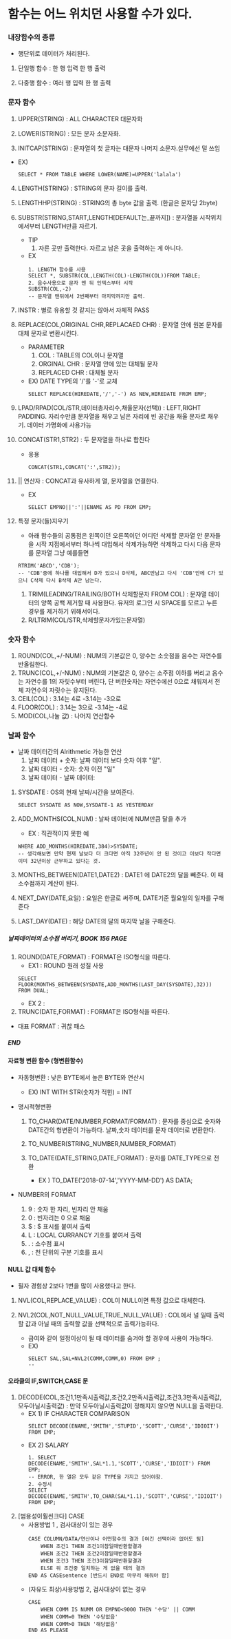# 함수는 어느 위치던 사용할 수가 있다.

### 내장함수의 종류
- 행단위로 데이터가 처리된다.

1. 단일행 함수 : 한 행 입력 한 행 출력

2. 다중행 함수 : 여러 행 입력 한 행 출력

### 문자 함수
1. UPPER(STRING) : ALL CHARACTER 대문자화

2. LOWER(STRING) : 모든 문자 소문자화.

3. INITCAP(STRING) : 문자열의 첫 글자는 대문자 나머지 소문자.실무에선 덜 쓰임
- EX)
    ```
    SELECT * FROM TABLE WHERE LOWER(NAME)=UPPER('lalala')
    ```
4. LENGTH(STRING) : STRING의 문자 길이를 출력.

5. LENGTHHP(STRING) : STRING의 총 byte 값을 출력. (한글은 문자당 2byte)

6. SUBSTR(STRING,START,LENGTH[DEFAULT는_끝까지]) : 문자열을 시작위치에서부터 LENGTH만큼 자르기.
    - TIP
        1. 자른 곳만 출력한다. 자르고 남은 곳을 출력하는 게 아니다.
    - EX 
        ```
        1. LENGTH 함수를 사용
        SELECT *, SUBSTR(COL,LENGTH(COL)-LENGTH(COL))FROM TABLE;
        2. 음수사용으로 문자 맨 뒤 인덱스부터 시작
        SUBSTR(COL,-2)
        -- 문자열 맨뒤에서 2번째부터 마지막까지만 출력.
        ```
7. INSTR : 별로 유용할 것 같지는 않아서 자체적 PASS

8. REPLACE(COL,ORIGINAL CHR,REPLACAED CHR) : 문자열 안에 원본 문자를 대체 문자로 변환시킨다.
    - PARAMETER
        1. COL : TABLE의 COL이나 문자열
        2. ORGINAL CHR : 문자열 안에 있는 대체될 문자
        3. REPLACED CHR : 대체될 문자
    - EX) DATE TYPE의 '/'를 '-'로 교체
        ```
        SELECT REPLACE(HIREDATE,'/','-') AS NEW,HIREDATE FROM EMP;
        ```
9. LPAD/RPAD(COL/STR,데이터총자리수,채울문자(선택)) : LEFT,RIGHT PADDING. 자리수만큼 문자열을 채우고 남은 자리에 빈 공간을 채울 문자로 채우기. 데이터 가명화에 사용가능

10. CONCAT(STR1,STR2) : 두 문자열을 하나로 합친다
    - 응용
        ```
        CONCAT(STR1,CONCAT(':',STR2));
        ```
11. || 연산자 : CONCAT과 유사하게 열, 문자열을 연결한다.
    - EX
        ```
        SELECT EMPNO||':'||ENAME AS PD FROM EMP;
        ```

12. 특정 문자(들)지우기
    - 아래 함수들의 공통점은 왼쪽이던 오른쪽이던 어디던 삭제할 문자열 안 문자들을 시작 지점에서부터 하나씩 대입해서 삭제가능하면 삭제하고 다시 다음 문자를 문자열 그냥 예를들면
    ```
    RTRIM('ABCD','CDB');
    -- 'CDB'중에 하나를 대입해서 D가 있으니 D삭제, ABC만남고 다시 'CDB'안에 C가 있으니 C삭제 다시 B삭제 A만 남는다.
    ```
    1. TRIM(LEADING/TRAILING/BOTH 삭제할문자 FROM COL) : 문쟈열 데이터의 양쪽 공백 제거할 때 사용한다. 유저의 로그인 시 SPACE를 모르고 누른 경우를 제거하기 위해서이다.
    2. R/LTRIM(COL/STR,삭제할문자가있는문자열)


### 숫자 함수

1. ROUND(COL,+/-NUM) : NUM의 기본값은 0, 양수는 소숫점을 음수는 자연수를 반올림한다.
2. TRUNC(COL,+/-NUM) : NUM의 기본값은 0, 양수는 소주점 이하를 버리고 음수는 자연수를 1의 자릿수부터 버린다, 단 버린숫자는 자연수에선 0으로 채워져서 전체 자연수의 자릿수는 유지된다.
3. CEIL(COL) : 3.14는 4로 -3.14는 -3으로
4. FLOOR(COL) : 3.14는 3으로 -3.14는 -4로
5. MOD(COL,나눌 값) : 나머지 연산함수

### 날짜 함수

* 날짜 데이터간의 Alrithmetic 가능한 연산
    1. 날짜 데이터 + 숫자: 날짜 데이터 보다 숫자 이후 "일".
    2. 날짜 데이터 - 숫자: 숫자 이전 "일"
    3. 날짜 데이터 - 날짜 데이터: 


1. SYSDATE : OS의 현재 날짜/시간을 보여준다.
    ```
    SELECT SYSDATE AS NOW,SYSDATE-1 AS YESTERDAY
    ```
2. ADD_MONTHS(COL,NUM) : 날짜 데이터에 NUM만큼 달을 추가
    - EX : 직관적이지 못한 예
    ```
    WHERE ADD_MONTHS(HIREDATE,384)>SYSDATE;
    -- 생각해보면 만약 현재 날보다 더 크다면 아직 32주년이 안 된 것이고 이보다 작다면 이미 32년이상 근무하고 있다는 것.
    ```

3. MONTHS_BETWEEN(DATE1,DATE2) : DATE1 에 DATE2의 달을 빼준다. 이 때 소수점까지 계산이 된다.

4. NEXT_DAY(DATE,요일) : 요일은 한글로 써주며, DATE기준 월요일의 일자를 구해준다

5. LAST_DAY(DATE) : 해당 DATE의 달의 마지막 날을 구해준다.

##### 날짜데이터의 소수점 버리기, BOOK 156 PAGE
1. ROUND(DATE,FORMAT) : FORMAT은 ISO형식을 따른다. 
    - EX1 : ROUND 원래 성질 사용
    ```
    SELECT FLOOR(MONTHS_BETWEEN(SYSDATE,ADD_MONTHS(LAST_DAY(SYSDATE),32))) FROM DUAL;
    ```
    - EX 2 : 
2. TRUNC(DATE,FORMAT) : FORMAT은 ISO형식을 따른다. 

- 대표 FORMAT : 귀찮 패스
##### END

#### 자료형 변환 함수 (형변환함수)
- 자동형변환 : 낮은 BYTE에서 높은 BYTE와 연산시
    - EX) INT WITH STR(숫자가 적힌) = INT

- 명시적형변환
    1. TO_CHAR(DATE/NUMBER,FORMAT/FORMAT) : 문자를 중심으로 숫자와 DATE간의 형변환이 가능하다. 날짜,숫자 데이터를 문자 데이터로 변환한다.
    2. TO_NUMBER(STRING_NUMBER,NUMBER_FORMAT)

    3. TO_DATE(DATE_STRING,DATE_FORMAT) : 문자를 DATE_TYPE으로 전환
        - EX ) TO_DATE('2018-07-14','YYYY-MM-DD') AS DATA;

- NUMBER의 FORMAT
    1. 9 : 숫자 한 자리, 빈자리 안 채움
    2. 0 : 빈자리는 0 으로 채움
    3. $ : $ 표시를 붙여서 출력
    4. L : LOCAL CURRANCY 기호를 붙여서 출력
    5. . : 소수점 표시
    6. , : 천 단위의 구분 기호를 표시


#### NULL 값 대체 함수
- 필자 경험상 2보다 1번을 많이 사용했다고 한다.
1. NVL(COL,REPLACE_VALUE) : COL이 NULL이면 특정 값으로 대체한다. 

2. NVL2(COL,NOT_NULL_VALUE,TRUE_NULL_VALUE) : COL에서 널 일때 출력할 값과 아닐 때의 출력할 값을 선택적으로 출력가능하다.
    - 급여와 같이 일정이상이 될 때 데이터를 숨겨야 할 경우에 사용이 가능하다.
    - EX)
        ```
        SELECT SAL,SAL+NVL2(COMM,COMM,0) FROM EMP ;
        -- 
        ```

#### 오라클의 IF,SWITCH,CASE 문

1. DECODE(COL,조건1,1만족시출력값,조건2,2만족시출력값,조건3,3만족시출력값,모두아닐시출력값) : 만약 모두아닐시출력값이 정해지지 않으면 NULL을 출력한다.
    - EX 1) IF CHARACTER COMPARISON
        ```
        SELECT DECODE(ENAME,'SMITH','STUPID','SCOTT','CURSE','IDIOIT') FROM EMP;
        ```
    - EX 2) SALARY
        ```
        1. SELECT DECODE(ENAME,'SMITH',SAL*1.1,'SCOTT','CURSE','IDIOIT') FROM EMP;
        -- ERROR, 한 열은 모두 같은 TYPE을 가지고 있어야함.
        2. 수정시
        SELECT DECODE(ENAME,'SMITH',TO_CHAR(SAL*1.1),'SCOTT','CURSE','IDIOIT') FROM EMP;
        ```
2. [범용성이훨씬크다] CASE
    - 사용방법 1 , 검사대상이 있는 경우
        ```
        CASE COLUMN/DATA/연산이나 어떤함수의 결과 [여긴 선택이라 없어도 됨]
            WHEN 조건1 THEN 조건1이참일때반환할결과
            WHEN 조건2 THEN 조건2이참일때반환할결과
            WHEN 조건3 THEN 조건3이참일때반환할결과
            ELSE 위 조건중 일치하는 게 없을 때의 결과
        END AS CASEsentence [반드시 END로 마무리 해줘야 함]
        ```
    - (자유도 최상)사용방법 2, 검사대상이 없는 경우 
        ```
        CASE
            WHEN COMM IS NUMM OR EMPNO<9000 THEN '수당' || COMM
            WHEN COMM=0 THEN '수당없음'
            WHEN COMM>0 THEN '해당없음'
        END AS PLEASE
        ```